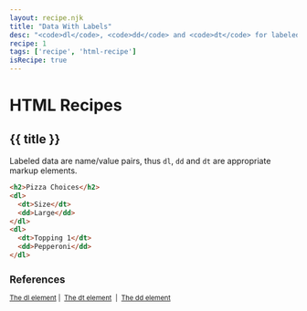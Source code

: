 ```yaml
---
layout: recipe.njk
title: "Data With Labels"
desc: "<code>dl</code>, <code>dd</code> and <code>dt</code> for labeled read-only data."
recipe: 1
tags: ['recipe', 'html-recipe']
isRecipe: true
---
```

# HTML Recipes

## {{ title }}

Labeled data are name/value pairs, thus ```dl```, ```dd``` and ```dt``` are appropriate markup elements.

```html
<h2>Pizza Choices</h2>
<dl>
  <dt>Size</dt>
  <dd>Large</dd>
</dl>
<dl>
  <dt>Topping 1</dt>
  <dd>Pepperoni</dd>
</dl>
```

<small>
    <h2>References</h2>
    <a href="https://html.spec.whatwg.org/multipage/grouping-content.html#the-dl-element">The dl element</a>&nbsp;|&nbsp;
    <a href="https://html.spec.whatwg.org/multipage/grouping-content.html#the-dt-element">The dt element</a>
    &nbsp;|&nbsp;
    <a href="https://html.spec.whatwg.org/multipage/grouping-content.html#the-dd-element">The dd element</a>
</small>